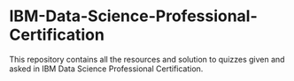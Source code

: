# IBM-Data-Science-Professional-Certification
 This repository contains all the resources and solution to quizzes given and asked in IBM Data Science Professional Certification.
